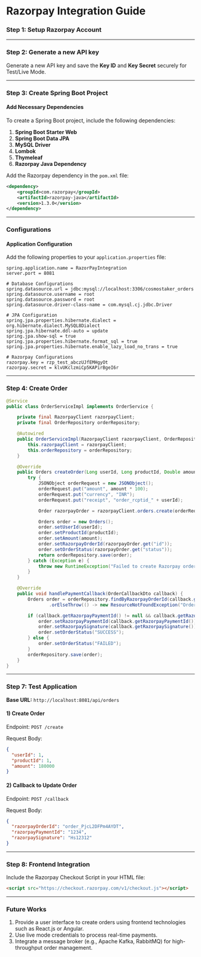 # Razorpay Integration Guide

### Step 1: Setup Razorpay Account

---

### Step 2: Generate a new API key
Generate a new API key and save the **Key ID** and **Key Secret** securely for Test/Live Mode.

---

### Step 3: Create Spring Boot Project

#### Add Necessary Dependencies
To create a Spring Boot project, include the following dependencies:

1. **Spring Boot Starter Web**
2. **Spring Boot Data JPA**
3. **MySQL Driver**
4. **Lombok**
5. **Thymeleaf**
6. **Razorpay Java Dependency**

Add the Razorpay dependency in the `pom.xml` file:

```xml
<dependency>
    <groupId>com.razorpay</groupId>
    <artifactId>razorpay-java</artifactId>
    <version>1.3.0</version>
</dependency>
```

---

### Configurations

#### Application Configuration
Add the following properties to your `application.properties` file:

```properties
spring.application.name = RazorPayIntegration
server.port = 8081

# Database Configurations
spring.datasource.url = jdbc:mysql://localhost:3306/cosmostaker_orders
spring.datasource.username = root
spring.datasource.password = root
spring.datasource.driver-class-name = com.mysql.cj.jdbc.Driver

# JPA Configuration
spring.jpa.properties.hibernate.dialect = org.hibernate.dialect.MySQL8Dialect
spring.jpa.hibernate.ddl-auto = update
spring.jpa.show-sql = true
spring.jpa.properties.hibernate.format_sql = true
spring.jpa.properties.hibernate.enable_lazy_load_no_trans = true

# Razorpay Configurations
razorpay.key = rzp_test_abczUJfEMHgyOt
razorpay.secret = klvUKclzmiCp5KAPirBgeI6r
```

---

### Step 4: Create Order

```java
@Service
public class OrderServiceImpl implements OrderService {

    private final RazorpayClient razorpayClient;
    private final OrderRepository orderRepository;

    @Autowired
    public OrderServiceImpl(RazorpayClient razorpayClient, OrderRepository orderRepository) {
        this.razorpayClient = razorpayClient;
        this.orderRepository = orderRepository;
    }

    @Override
    public Orders createOrder(Long userId, Long productId, Double amount) {
        try {
            JSONObject orderRequest = new JSONObject();
            orderRequest.put("amount", amount * 100);
            orderRequest.put("currency", "INR");
            orderRequest.put("receipt", "order_rcptid_" + userId);

            Order razorpayOrder = razorpayClient.orders.create(orderRequest);

            Orders order = new Orders();
            order.setUserId(userId);
            order.setProductId(productId);
            order.setAmount(amount);
            order.setRazorpayOrderId(razorpayOrder.get("id"));
            order.setOrderStatus(razorpayOrder.get("status"));
            return orderRepository.save(order);
        } catch (Exception e) {
            throw new RuntimeException("Failed to create Razorpay order", e);
        }
    }

    @Override
    public void handlePaymentCallback(OrderCallbackDto callback) {
        Orders order = orderRepository.findByRazorpayOrderId(callback.getRazorpayOrderId())
                .orElseThrow(() -> new ResourceNotFoundException("Order not found"));

        if (callback.getRazorpayPaymentId() != null && callback.getRazorpaySignature() != null) {
            order.setRazorpayPaymentId(callback.getRazorpayPaymentId());
            order.setRazorpaySignature(callback.getRazorpaySignature());
            order.setOrderStatus("SUCCESS");
        } else {
            order.setOrderStatus("FAILED");
        }
        orderRepository.save(order);
    }
}
```

---

### Step 7: Test Application

**Base URL:** `http://localhost:8081/api/orders`

#### 1) Create Order

Endpoint: `POST /create`

Request Body:
```json
{
  "userId": 1,
  "productId": 1,
  "amount": 180000
}
```

#### 2) Callback to Update Order

Endpoint: `POST /callback`

Request Body:
```json
{
  "razorpayOrderId": "order_PjcL2DFPm4AYDT",
  "razorpayPaymentId": "1234",
  "razorpaySignature": "Hs12312"
}
```

---

### Step 8: Frontend Integration

Include the Razorpay Checkout Script in your HTML file:

```html
<script src="https://checkout.razorpay.com/v1/checkout.js"></script>
```

---

### Future Works

1. Provide a user interface to create orders using frontend technologies such as React.js or Angular.
2. Use live mode credentials to process real-time payments.
3. Integrate a message broker (e.g., Apache Kafka, RabbitMQ) for high-throughput order management.

